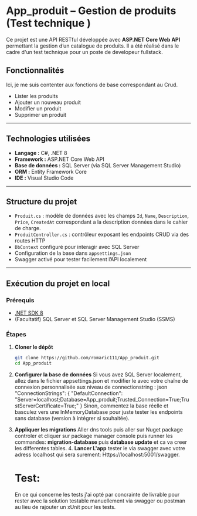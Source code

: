 # App_produit – Gestion de produits (Test technique )

Ce projet est une API RESTful développée avec **ASP.NET Core Web API** permettant la gestion d’un catalogue de produits. Il a été réalisé dans le cadre d'un test technique pour un poste de developeur fullstack.

## Fonctionnalités

Ici, je me suis contenter aux fonctions de base correspondant au Crud.
- Lister les produits
- Ajouter un nouveau produit
-  Modifier un produit
-  Supprimer un produit

---

## Technologies utilisées

- **Langage :** C#, .NET 8
- **Framework :** ASP.NET Core Web API
- **Base de données :** SQL Server (via SQL Server Management Studio)
- **ORM :** Entity Framework Core
- **IDE :** Visual Studio Code

---

## Structure du projet

- `Produit.cs` : modèle de données avec les champs `Id`, `Name`, `Description`, `Price`, `CreatedAt` correspondant a la description données dans le cahier de charge.
- `ProduitController.cs` : contrôleur exposant les endpoints CRUD via des routes HTTP
- `DbContext` configuré pour interagir avec SQL Server
- Configuration de la base dans `appsettings.json`
- Swagger activé pour tester facilement l’API localement

---

## Exécution du projet en local

### Prérequis
- [.NET SDK 8](https://dotnet.microsoft.com/en-us/download)
- (Facultatif) SQL Server et SQL Server Management Studio (SSMS)

### Étapes

1. **Cloner le dépôt**
   ```bash
   git clone https://github.com/romaric111/App_produit.git
   cd App_produit
2. **Configurer la base de données**
   Si vous avez SQL Server localement, allez dans le fichier appsettings.json et modifier le  avec votre chaîne de connexion personnalisée aux niveau de connectionstring :
json
"ConnectionStrings": {
  "DefaultConnection": "Server=localhost;Database=App_produit;Trusted_Connection=True;TrustServerCertificate=True;"
}
Sinon, commentez la base réelle et basculez vers une InMemoryDatabase pour juste tester les endpoints sans database (version à intégrer si souhaitée).
3. **Appliquer les migrations**
   Aller dns tools puis aller sur Nuget package controler et cliquer sur package manager console puis runner les commandes: **migration-database** puis **database update** et ca va creer  les differentes tables.
   4. **Lancer L'app**
      tester le via swagger avec votre adress localhost qui sera surement: Https://localhost:5001/swagger.


     # Test:
   En ce qui concerne les tests j'ai opté par concrainte de livrable pour rester avec la solution testable manuellement via swagger ou postman au lieu de rajouter un xUnit pour les tests. 
